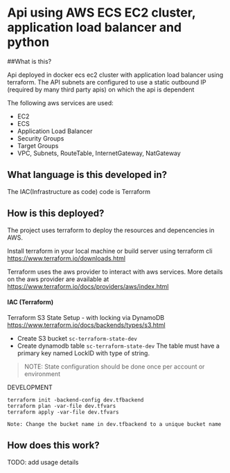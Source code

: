 # Api using AWS ECS EC2 cluster, application load balancer and python

##What is this?

Api deployed in docker ecs ec2 cluster with application load balancer using terraform. 
The API subnets are configured to use a static outbound IP (required by many third party apis)
on which the api is dependent

The following aws services are used:

- EC2 
- ECS
- Application Load Balancer
- Security Groups
- Target Groups
- VPC, Subnets, RouteTable, InternetGateway, NatGateway

## What language is this developed in?

The IAC(Infrastructure as code) code is Terraform

## How is this deployed?

The project uses terraform to deploy the resources and depencencies in AWS.

Install terraform in your local machine or build server using terraform cli https://www.terraform.io/downloads.html

Terraform uses the aws provider to interact with aws services. More details on the aws provider are available at https://www.terraform.io/docs/providers/aws/index.html

#### IAC (Terraform)
Terraform S3 State Setup - with locking via DynamoDB
https://www.terraform.io/docs/backends/types/s3.html

- Create S3 bucket ``sc-terraform-state-dev``
- Create dynamodb table ``sc-terraform-state-dev`` 
  The table must have a primary key named LockID with type of string.
 
> NOTE: State configuration should be done once per account or environment

DEVELOPMENT
```shell script
terraform init -backend-config dev.tfbackend
terraform plan -var-file dev.tfvars
terraform apply -var-file dev.tfvars

Note: Change the bucket name in dev.tfbackend to a unique bucket name
```

## How does this work?

TODO: add usage details